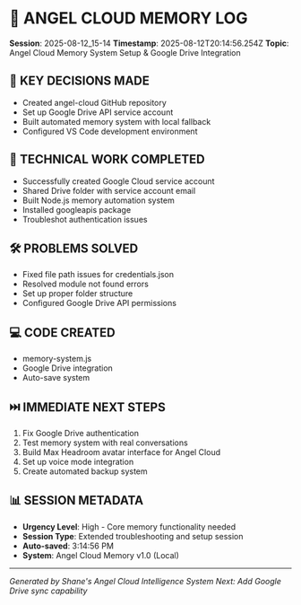 # 🧠 ANGEL CLOUD MEMORY LOG
**Session**: 2025-08-12_15-14
**Timestamp**: 2025-08-12T20:14:56.254Z
**Topic**: Angel Cloud Memory System Setup & Google Drive Integration

## 🎯 KEY DECISIONS MADE
- Created angel-cloud GitHub repository
- Set up Google Drive API service account
- Built automated memory system with local fallback
- Configured VS Code development environment

## 🔧 TECHNICAL WORK COMPLETED
- Successfully created Google Cloud service account
- Shared Drive folder with service account email
- Built Node.js memory automation system
- Installed googleapis package
- Troubleshot authentication issues

## 🛠️ PROBLEMS SOLVED
- Fixed file path issues for credentials.json
- Resolved module not found errors
- Set up proper folder structure
- Configured Google Drive API permissions

## 💻 CODE CREATED
- memory-system.js
- Google Drive integration
- Auto-save system

## ⏭️ IMMEDIATE NEXT STEPS
1. Fix Google Drive authentication
2. Test memory system with real conversations
3. Build Max Headroom avatar interface for Angel Cloud
4. Set up voice mode integration
5. Create automated backup system

## 📊 SESSION METADATA
- **Urgency Level**: High - Core memory functionality needed
- **Session Type**: Extended troubleshooting and setup session
- **Auto-saved**: 3:14:56 PM
- **System**: Angel Cloud Memory v1.0 (Local)

---
*Generated by Shane's Angel Cloud Intelligence System*
*Next: Add Google Drive sync capability*